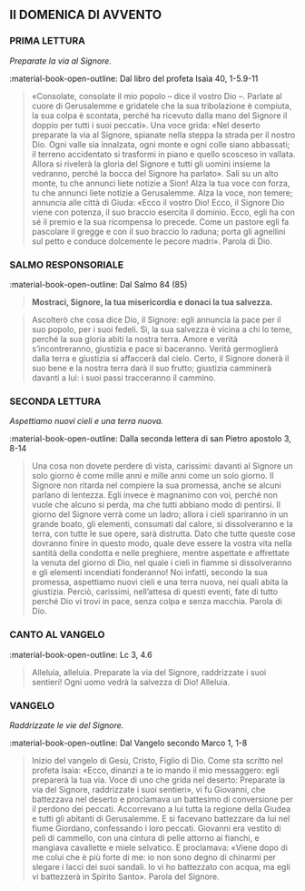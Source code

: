 ## II DOMENICA DI AVVENTO
> 
### PRIMA LETTURA
*Preparate la via al Signore.*

:material-book-open-outline: Dal libro del profeta Isaìa
40, 1-5.9-11

> «Consolate, consolate il mio popolo – dice il vostro Dio –. Parlate al cuore di Gerusalemme e gridatele che la sua tribolazione è compiuta, la sua colpa è scontata, perché ha ricevuto dalla mano del Signore il doppio per tutti i suoi peccati». Una voce grida: «Nel deserto preparate la via al Signore, spianate nella steppa la strada per il nostro Dio. Ogni valle sia innalzata, ogni monte e ogni colle siano abbassati; il terreno accidentato si trasformi in piano e quello scosceso in vallata. Allora si rivelerà la gloria del Signore e tutti gli uomini insieme la vedranno, perché la bocca del Signore ha parlato». Sali su un alto monte, tu che annunci liete notizie a Sion! Alza la tua voce con forza, tu che annunci liete notizie a Gerusalemme. Alza la voce, non temere; annuncia alle città di Giuda: «Ecco il vostro Dio! Ecco, il Signore Dio viene con potenza, il suo braccio esercita il dominio. Ecco, egli ha con sé il premio e la sua ricompensa lo precede. Come un pastore egli fa pascolare il gregge e con il suo braccio lo raduna; porta gli agnellini sul petto e conduce dolcemente le pecore madri». Parola di Dio.
> 
### SALMO RESPONSORIALE
:material-book-open-outline: Dal Salmo 84 (85)

>**Mostraci, Signore, la tua misericordia e donaci la tua salvezza.**

> Ascolterò che cosa dice Dio, il Signore:
> egli annuncia la pace
> per il suo popolo, per i suoi fedeli.
> Sì, la sua salvezza è vicina a chi lo teme,
> perché la sua gloria abiti la nostra terra.
> Amore e verità s’incontreranno,
> giustizia e pace si baceranno.
> Verità germoglierà dalla terra
> e giustizia si affaccerà dal cielo.
> Certo, il Signore donerà il suo bene
> e la nostra terra darà il suo frutto;
> giustizia camminerà davanti a lui:
> i suoi passi tracceranno il cammino.
> 
### SECONDA LETTURA
*Aspettiamo nuovi cieli e una terra nuova.*

:material-book-open-outline: Dalla seconda lettera di san Pietro apostolo
3, 8-14

> Una cosa non dovete perdere di vista, carissimi: davanti al Signore un solo giorno è come mille anni e mille anni come un solo giorno. Il Signore non ritarda nel compiere la sua promessa, anche se alcuni parlano di lentezza. Egli invece è magnanimo con voi, perché non vuole che alcuno si perda, ma che tutti abbiano modo di pentirsi. Il giorno del Signore verrà come un ladro; allora i cieli spariranno in un grande boato, gli elementi, consumati dal calore, si dissolveranno e la terra, con tutte le sue opere, sarà distrutta. Dato che tutte queste cose dovranno finire in questo modo, quale deve essere la vostra vita nella santità della condotta e nelle preghiere, mentre aspettate e affrettate la venuta del giorno di Dio, nel quale i cieli in fiamme si dissolveranno e gli elementi incendiati fonderanno! Noi infatti, secondo la sua promessa, aspettiamo nuovi cieli e una terra nuova, nei quali abita la giustizia. Perciò, carissimi, nell’attesa di questi eventi, fate di tutto perché Dio vi trovi in pace, senza colpa e senza macchia. Parola di Dio.
> 
### CANTO AL VANGELO
:material-book-open-outline: Lc 3, 4.6

> Alleluia, alleluia.
> Preparate la via del Signore,
> raddrizzate i suoi sentieri!
> Ogni uomo vedrà la salvezza di Dio!
> Alleluia.
> 
### VANGELO
*Raddrizzate le vie del Signore.*

:material-book-open-outline: Dal Vangelo secondo Marco
1, 1-8

> Inizio del vangelo di Gesù, Cristo, Figlio di Dio. Come sta scritto nel profeta Isaìa: «Ecco, dinanzi a te io mando il mio messaggero: egli preparerà la tua via. Voce di uno che grida nel deserto: Preparate la via del Signore, raddrizzate i suoi sentieri», vi fu Giovanni, che battezzava nel deserto e proclamava un battesimo di conversione per il perdono dei peccati. Accorrevano a lui tutta la regione della Giudea e tutti gli abitanti di Gerusalemme. E si facevano battezzare da lui nel fiume Giordano, confessando i loro peccati. Giovanni era vestito di peli di cammello, con una cintura di pelle attorno ai fianchi, e mangiava cavallette e miele selvatico. E proclamava: «Viene dopo di me colui che è più forte di me: io non sono degno di chinarmi per slegare i lacci dei suoi sandali. Io vi ho battezzato con acqua, ma egli vi battezzerà in Spirito Santo». Parola del Signore.
> 